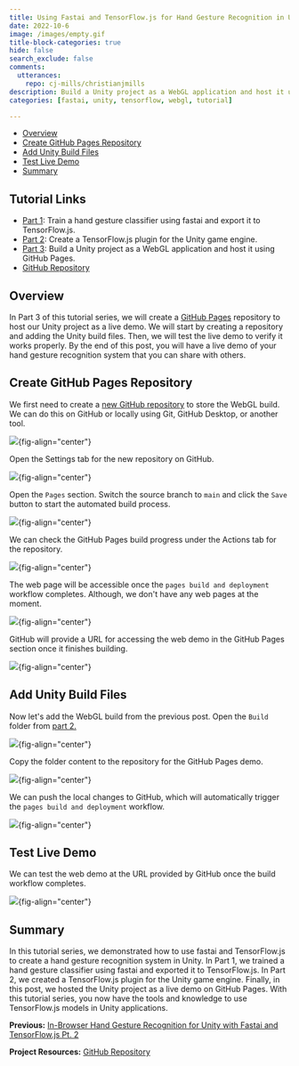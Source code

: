 ```yaml
---
title: Using Fastai and TensorFlow.js for Hand Gesture Recognition in Unity Pt. 3
date: 2022-10-6
image: /images/empty.gif
title-block-categories: true
hide: false
search_exclude: false
comments:
  utterances:
    repo: cj-mills/christianjmills
description: Build a Unity project as a WebGL application and host it using GitHub Pages.
categories: [fastai, unity, tensorflow, webgl, tutorial]

---
```


* [Overview](#overview)
* [Create GitHub Pages Repository](#create-github-pages-repository)
* [Add Unity Build Files](#add-unity-build-files)
* [Test Live Demo](#test-live-demo)
* [Summary](#summary)





## Tutorial Links

- [Part 1](../part-1/): Train a hand gesture classifier using fastai and export it to TensorFlow.js.
- [Part 2](../part-2/): Create a TensorFlow.js plugin for the Unity game engine.
- [Part 3](../part-3/): Build a Unity project as a WebGL application and host it using GitHub Pages.
- [GitHub Repository](https://github.com/cj-mills/tensorflow-js-unity-tutorial)



## Overview

In Part 3 of this tutorial series, we will create a [GitHub Pages](https://pages.github.com/) repository to host our Unity project as a live demo. We will start by creating a repository and adding the Unity build files. Then, we will test the live demo to verify it works properly. By the end of this post, you will have a live demo of your hand gesture recognition system that you can share with others.




## Create GitHub Pages Repository

We first need to create a [new GitHub repository](https://github.com/new) to store the WebGL build. We can do this on GitHub or locally using Git, GitHub Desktop, or another tool. 



![](./images/github-desktop-create-new-repository.png){fig-align="center"}



Open the Settings tab for the new repository on GitHub.



![](./images/github-new-repository.png){fig-align="center"}



Open the `Pages` section. Switch the source branch to `main` and click the `Save` button to start the automated build process.



![](./images/github-pages-click-save.png){fig-align="center"}





We can check the GitHub Pages build progress under the Actions tab for the repository.



![](./images/github-pages-check-build-progress.png){fig-align="center"}





The web page will be accessible once the `pages build and deployment` workflow completes. Although, we don't have any web pages at the moment.



![](./images/github-pages-build-complete.png){fig-align="center"}



GitHub will provide a URL for accessing the web demo in the GitHub Pages section once it finishes building.



![](./images/github-pages-get-url.png){fig-align="center"}







## Add Unity Build Files

Now let's add the WebGL build from the previous post. Open the `Build` folder from [part 2.](../part-2/#test-in-browser)



![](./images/open-build-folder.png){fig-align="center"}



Copy the folder content to the repository for the GitHub Pages demo.

![](./images/copy-webgl-build-to-demo-repo.png){fig-align="center"}



We can push the local changes to GitHub, which will automatically trigger the `pages build and deployment` workflow.



![](./images/github-pages-check-webgl-build-progress.png){fig-align="center"}







## Test Live Demo

We can test the web demo at the URL provided by GitHub once the build workflow completes.

![](./images/github-pages-webgl-demo.png){fig-align="center"}








## Summary

In this tutorial series, we demonstrated how to use fastai and TensorFlow.js to create a hand gesture recognition system in Unity. In Part 1, we trained a hand gesture classifier using fastai and exported it to TensorFlow.js. In Part 2, we created a TensorFlow.js plugin for the Unity game engine. Finally, in this post, we hosted the Unity project as a live demo on GitHub Pages. With this tutorial series, you now have the tools and knowledge to use TensorFlow.js models in Unity applications.





**Previous:** [In-Browser Hand Gesture Recognition for Unity with Fastai and TensorFlow.js Pt. 2](../part-2/)

**Project Resources:** [GitHub Repository](https://github.com/cj-mills/tensorflow-js-unity-tutorial)




